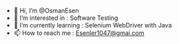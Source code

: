 - 👋 Hi, I’m @OsmanEsen
- 👀 I’m interested in : Software Testing
- 🌱 I’m currently learning : Selenium WebDriver with Java 
- 📫 How to reach me : Esenler1047@gmai.com

<!---
OsmanEsen/OsmanEsen is a ✨ special ✨ repository because its `README.md` (this file) appears on your GitHub profile.
You can click the Preview link to take a look at your changes.
--->
